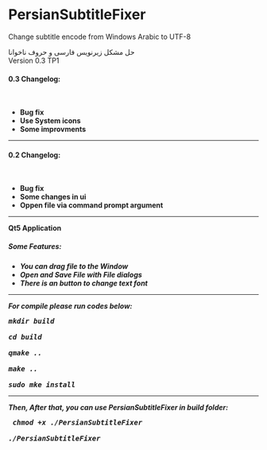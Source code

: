 # PersianSubtitleFixer
Change subtitle encode from Windows Arabic to UTF-8

حل مشکل زیرنویس فارسی و حروف ناخوانا
<br>
Version 0.3 TP1
<h4>0.3 Changelog: <h4> <br>  <ul>
<li>Bug fix</li>
<li>Use System icons</li>
<li>Some improvments</li></ul>
<hr>
<h4>0.2 Changelog: <h4> <br>  <ul>
<li>Bug fix</li>
<li>Some changes in ui</li>
<li>Oppen file via command prompt argument</li></ul>
<hr>
Qt5 Application  <br>
<h5>Some Features:<h5>
<ul>
<li>You can drag file to the Window </li>
<li> Open and Save File with File dialogs </li>
<li> There is an button to change text font </li>
</ul>
<hr>
<p>For compile please run codes below:</p>
<pre>
mkdir build <br>
cd build <br>
qmake .. <br>
make .. <br>
sudo mke install  </pre>
<hr>
Then, After that, you can use PersianSubtitleFixer in build folder: <br>

<pre> chmod +x ./PersianSubtitleFixer <br>
./PersianSubtitleFixer </pre>
